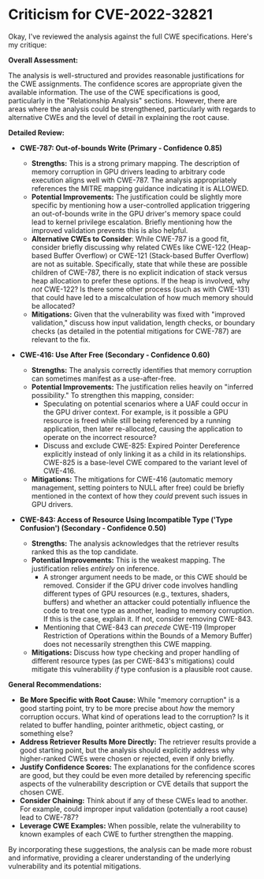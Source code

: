 # Criticism for CVE-2022-32821

Okay, I've reviewed the analysis against the full CWE specifications. Here's my critique:

**Overall Assessment:**

The analysis is well-structured and provides reasonable justifications for the CWE assignments. The confidence scores are appropriate given the available information. The use of the CWE specifications is good, particularly in the "Relationship Analysis" sections. However, there are areas where the analysis could be strengthened, particularly with regards to alternative CWEs and the level of detail in explaining the root cause.

**Detailed Review:**

*   **CWE-787: Out-of-bounds Write (Primary - Confidence 0.85)**

    *   **Strengths:** This is a strong primary mapping. The description of memory corruption in GPU drivers leading to arbitrary code execution aligns well with CWE-787. The analysis appropriately references the MITRE mapping guidance indicating it is ALLOWED.
    *   **Potential Improvements:** The justification could be slightly more specific by mentioning how a user-controlled application triggering an out-of-bounds write in the GPU driver's memory space could lead to kernel privilege escalation. Briefly mentioning how the improved validation prevents this is also helpful.
    *   **Alternative CWEs to Consider**: While CWE-787 is a good fit, consider briefly discussing why related CWEs like CWE-122 (Heap-based Buffer Overflow) or CWE-121 (Stack-based Buffer Overflow) are not as suitable. Specifically, state that while these are possible children of CWE-787, there is no explicit indication of stack versus heap allocation to prefer these options. If the heap is involved, why *not* CWE-122? Is there some other process (such as with CWE-131) that could have led to a miscalculation of how much memory should be allocated?
    *   **Mitigations:** Given that the vulnerability was fixed with "improved validation," discuss how input validation, length checks, or boundary checks (as detailed in the potential mitigations for CWE-787) are relevant to the fix.

*   **CWE-416: Use After Free (Secondary - Confidence 0.60)**

    *   **Strengths:** The analysis correctly identifies that memory corruption can sometimes manifest as a use-after-free.
    *   **Potential Improvements:** The justification relies heavily on "inferred possibility." To strengthen this mapping, consider:
        *   Speculating on potential scenarios where a UAF could occur in the GPU driver context. For example, is it possible a GPU resource is freed while still being referenced by a running application, then later re-allocated, causing the application to operate on the incorrect resource?
        *   Discuss and exclude CWE-825: Expired Pointer Dereference explicitly instead of only linking it as a child in its relationships. CWE-825 is a base-level CWE compared to the variant level of CWE-416.
    *   **Mitigations:** The mitigations for CWE-416 (automatic memory management, setting pointers to NULL after free) could be briefly mentioned in the context of how they *could* prevent such issues in GPU drivers.

*   **CWE-843: Access of Resource Using Incompatible Type ('Type Confusion') (Secondary - Confidence 0.50)**

    *   **Strengths:** The analysis acknowledges that the retriever results ranked this as the top candidate.
    *   **Potential Improvements:** This is the weakest mapping. The justification relies *entirely* on inference.
        *   A stronger argument needs to be made, or this CWE should be removed. Consider if the GPU driver code involves handling different types of GPU resources (e.g., textures, shaders, buffers) and whether an attacker could potentially influence the code to treat one type as another, leading to memory corruption. If this is the case, explain it. If not, consider removing CWE-843.
        *   Mentioning that CWE-843 can *precede* CWE-119 (Improper Restriction of Operations within the Bounds of a Memory Buffer) does not necessarily strengthen this CWE mapping.
    *   **Mitigations:** Discuss how type checking and proper handling of different resource types (as per CWE-843's mitigations) could mitigate this vulnerability *if* type confusion is a plausible root cause.

**General Recommendations:**

*   **Be More Specific with Root Cause:** While "memory corruption" is a good starting point, try to be more precise about *how* the memory corruption occurs. What kind of operations lead to the corruption? Is it related to buffer handling, pointer arithmetic, object casting, or something else?
*   **Address Retriever Results More Directly:** The retriever results provide a good starting point, but the analysis should explicitly address why higher-ranked CWEs were chosen or rejected, even if only briefly.
*   **Justify Confidence Scores:** The explanations for the confidence scores are good, but they could be even more detailed by referencing specific aspects of the vulnerability description or CVE details that support the chosen CWE.
*   **Consider Chaining:** Think about if any of these CWEs lead to another. For example, could improper input validation (potentially a root cause) lead to CWE-787?
*   **Leverage CWE Examples:** When possible, relate the vulnerability to known examples of each CWE to further strengthen the mapping.

By incorporating these suggestions, the analysis can be made more robust and informative, providing a clearer understanding of the underlying vulnerability and its potential mitigations.